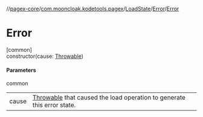 //[pagex-core](../../../../index.md)/[com.mooncloak.kodetools.pagex](../../index.md)/[LoadState](../index.md)/[Error](index.md)/[Error](-error.md)

# Error

[common]\
constructor(cause: [Throwable](https://kotlinlang.org/api/latest/jvm/stdlib/kotlin/-throwable/index.html))

#### Parameters

common

| | |
|---|---|
| cause | [Throwable](https://kotlinlang.org/api/latest/jvm/stdlib/kotlin/-throwable/index.html) that caused the load operation to generate this error state. |
